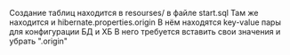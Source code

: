 Создание таблиц находится в resourses/ в файле start.sql
Там же находится и hibernate.properties.origin
В нём находятся key-value пары для конфигурации БД и ХБ
В него требуется вставить свои значения и убрать ".origin"